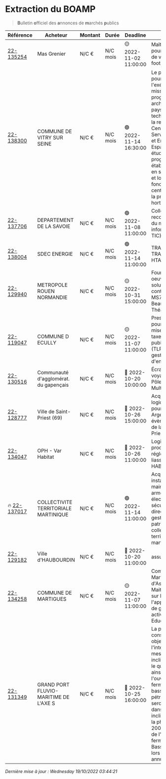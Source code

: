 # Extraction du BOAMP
> **B**ulletin **o**fficiel des **a**nnonces de **m**archés **p**ublics

| Référence | Acheteur | Montant | Durée | Deadline | Résumé | Mot clé|
|---|---|---|---|---|---|---|
| [22-135254](https://www.boamp.fr/avis/detail/22-135254) | Mas Grenier | N/C € | N/C mois | 🟡 2022-11-02 11:00:00 | Maîtrise d'oeuvre pour la construction de vestiaires de football | *stockage objet*|
| [22-138300](https://www.boamp.fr/avis/detail/22-138300) | COMMUNE DE VITRY SUR SEINE | N/C € | N/C mois | 🟢 2022-11-14 16:30:00 | Le présent marché a pour objet l'exécution d'une mission de programmation architecturale, paysagère et technique préalable à la restructuration du Centre technique du Service Maintenance et Entretien des Espaces Verts. Cette étude programmatique établira les besoins en stockage, ateliers et locaux associés au fonctionnement du centre technique et à la production horticole du site. | *stockage objet*|
| [22-137706](https://www.boamp.fr/avis/detail/22-137706) | DEPARTEMENT DE LA SAVOIE | N/C € | N/C mois | 🟢 2022-11-08 11:00:00 | Collecte et reconditionnement du matériel informatique (éco-TIC) | *stockage objet*|
| [22-138004](https://www.boamp.fr/avis/detail/22-138004) | SDEC ENERGIE | N/C € | N/C mois | 🟢 2022-11-14 11:00:00 | TRAITEMENT DES TRANSFORMATEURS HTA-BT DÉPOSÉS | *stockage objet*|
| [22-129940](https://www.boamp.fr/avis/detail/22-129940) | METROPOLE ROUEN NORMANDIE | N/C € | N/C mois | 🟡 2022-10-31 15:00:00 | Fourniture et mise en oeuvre de la nouvelle solution active de continuité INPT MS71 dans le tunnel Beauvoisine - Théâtre des Arts | *infrastructures systemes*|
| [22-119047](https://www.boamp.fr/avis/detail/22-119047) | COMMUNE D ECULLY | N/C € | N/C mois | 🟡 2022-11-07 11:00:00 | Prestation de service pour la gestion de la mise en oeuvre de la taxe locale sur la publicité extérieure (TLPE) et pour la gestion des dossiers d'enseignes | *logiciels*|
| [22-130516](https://www.boamp.fr/avis/detail/22-130516) | Communauté d'agglomérat. du gapençais | N/C € | N/C mois | 🔴 2022-10-20 10:00:00 | Écrans d'information voyageurs pour le Pôle d'Échange Multimodal | *logiciels*|
| [22-128777](https://www.boamp.fr/avis/detail/22-128777) | Ville de Saint-Priest (69) | N/C € | N/C mois | 🔴 2022-10-26 15:00:00 | Acquisition d'un logiciel de billetterie pour le Théâtre Théo Argence et les évènements culturels de la Ville de Saint-Priest | *logiciels*|
| [22-134047](https://www.boamp.fr/avis/detail/22-134047) | OPH - Var Habitat | N/C € | N/C mois | 🔴 2022-10-26 11:00:00 | Logiciel pour la production des états réglementaires et liasse fiscale de VAR HABITAT | *logiciels*|
| 🔥 [22-137017](https://www.boamp.fr/avis/detail/22-137017) | COLLECTIVITE TERRITORIALE MARTINIQUE | N/C € | N/C mois | 🟢 2022-11-14 11:00:00 | Acquisition, installation, maintenance d'une armoire à clés électroniques sécurisées pour la direction de la gestion du patrimoine de la collectivité territoriale de martinique | *logiciels*|
| [22-129182](https://www.boamp.fr/avis/detail/22-129182) | Ville d'HAUBOURDIN | N/C € | N/C mois | 🔴 2022-10-20 11:00:00 | assurances CCAS | *informatique*|
| [22-134258](https://www.boamp.fr/avis/detail/22-134258) | COMMUNE DE MARTIGUES | N/C € | N/C mois | 🟡 2022-11-07 11:00:00 | Commune de Martigues - Mission d'Assistance à Maitrise d'ouvrage sur l'utilisation de l'application métier de gestion des activités Education/Enfance | *informatique*|
| [22-131349](https://www.boamp.fr/avis/detail/22-131349) | GRAND PORT FLUVIO-MARITIME DE L'AXE S | N/C € | N/C mois | 🔴 2022-10-25 16:00:00 | La présente consultation a pour objet la réalisation et l'interprétation de mesures inclinométriques sur le quai du Havre, ainsi que sur l'ouvrage de fermeture de l'ancien bassin aux pétroles.Les mesures seront effectuées dans les tubes inclinométriques de la phase 2 de Port 2000, ainsi que ceux de l'ouvrage de fermeture de l'ancien Bassin aux Pétroles lors de campagnes annuelles. | *informatique*|


_Dernière mise à jour : Wednesday 19/10/2022 03:44:21_